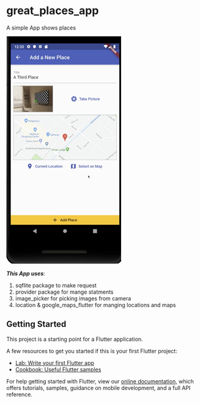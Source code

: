# great_places_app

A simple App shows places 

<img src="snap shot.png" width="300" />

***This App uses***:
1. sqflite package to make request 
2. provider package for mange statments 
3. image_picker for picking images from camera
4. location & google_maps_flutter for manging locations and maps 




## Getting Started

This project is a starting point for a Flutter application.

A few resources to get you started if this is your first Flutter project:

- [Lab: Write your first Flutter app](https://flutter.dev/docs/get-started/codelab)
- [Cookbook: Useful Flutter samples](https://flutter.dev/docs/cookbook)

For help getting started with Flutter, view our
[online documentation](https://flutter.dev/docs), which offers tutorials,
samples, guidance on mobile development, and a full API reference.
